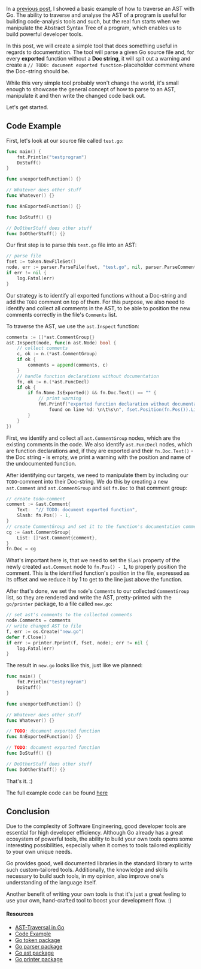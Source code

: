 In a [previous post](https://zupzup.org/go-ast-traversal/), I showed a basic example of how to traverse an AST with Go. The ability to traverse and analyse the AST of a program is useful for building code-analysis tools and such, but the real fun starts when we manipulate the Abstract Syntax Tree of a program, which enables us to build powerful developer tools.

In this post, we will create a simple tool that does something useful in regards to documentation. The tool will parse a given Go source file and, for every **exported** function without a **Doc string**, it will spit out a warning and create a `// TODO: document exported function`-placeholder comment where the Doc-string should be.

While this very simple tool probably won't change the world, it's small enough to showcase the general concept of how to parse to an AST, manipulate it and then write the changed code back out.

Let's get started.

## Code Example

First, let's look at our source file called `test.go`:

```go
func main() {
    fmt.Println("testprogram")
    DoStuff()
}

func unexportedFunction() {}

// Whatever does other stuff
func Whatever() {}

func AnExportedFunction() {}

func DoStuff() {}

// DoOtherStuff does other stuff
func DoOtherStuff() {}
```

Our first step is to parse this `test.go` file into an AST:

```go
// parse file
fset := token.NewFileSet()
node, err := parser.ParseFile(fset, "test.go", nil, parser.ParseComments)
if err != nil {
    log.Fatal(err)
}
```

Our strategy is to identify all exported functions without a Doc-string and add the `TODO` comment on top of them.
For this purpose, we also need to identify and collect all comments in the AST, to be able to position the new comments correctly in the file's `Comments` list.

To traverse the AST, we use the `ast.Inspect` function:

```go
comments := []*ast.CommentGroup{}
ast.Inspect(node, func(n ast.Node) bool {
    // collect comments
    c, ok := n.(*ast.CommentGroup)
    if ok {
        comments = append(comments, c)
    }
    // handle function declarations without documentation
    fn, ok := n.(*ast.FuncDecl)
    if ok {
        if fn.Name.IsExported() && fn.Doc.Text() == "" {
            // print warning
            fmt.Printf("exported function declaration without documentation
                found on line %d: \n\t%s\n", fset.Position(fn.Pos()).Line, fn.Name.Name)
        }
    }
})
```

First, we identify and collect all `ast.CommentGroup` nodes, which are the existing comments in the code.
We also identify `ast.FuncDecl` nodes, which are function declarations and, if they are exported and their `fn.Doc.Text()` - the Doc string - is empty, we print a warning with the position and name of the undocumented function.

After identifying our targets, we need to manipulate them by including our `TODO`-comment into their Doc-string. We do this by creating a new `ast.Comment` and `ast.CommentGroup` and set `fn.Doc` to that comment group:

```go
// create todo-comment
comment := &ast.Comment{
    Text:  "// TODO: document exported function",
    Slash: fn.Pos() - 1,
}
// create CommentGroup and set it to the function's documentation comment
cg := &ast.CommentGroup{
    List: []*ast.Comment{comment},
}
fn.Doc = cg
```

What's important here is, that we need to set the `Slash` property of the newly created `ast.Comment` node to `fn.Pos() - 1`, to properly position the comment. This is the identified function's position in the file, expressed as its offset and we reduce it by 1 to get to the line just above the function.

After that's done, we set the `node`'s `Comments` to our collected `CommentGroup` list, so they are rendered and write the AST, pretty-printed with the `go/printer` package, to a file called `new.go`:

```go
// set ast's comments to the collected comments
node.Comments = comments
// write changed AST to file
f, err := os.Create("new.go")
defer f.Close()
if err := printer.Fprint(f, fset, node); err != nil {
    log.Fatal(err)
}
```

The result in `new.go` looks like this, just like we planned:

```go
func main() {
    fmt.Println("testprogram")
    DoStuff()
}

func unexportedFunction() {}

// Whatever does other stuff
func Whatever() {}

// TODO: document exported function
func AnExportedFunction() {}

// TODO: document exported function
func DoStuff() {}

// DoOtherStuff does other stuff
func DoOtherStuff() {}
```

That's it. :)

The full example code can be found [here](https://github.com/zupzup/ast-manipulation-example)

## Conclusion

Due to the complexity of Software Engineering, good developer tools are essential for high developer efficiency. Although Go already has a great ecosystem of powerful tools, the ability to build your own tools opens some interesting possibilities, especially when it comes to tools tailored explicitly to your own unique needs.

Go provides good, well documented libraries in the standard library to write such custom-tailored tools. Additionally, the knowledge and skills necessary to build such tools, in my opinion, also improve one's understanding of the language itself.

Another benefit of writing your own tools is that it's just a great feeling to use your own, hand-crafted tool to boost your development flow. :)

#### Resources

* [AST-Traversal in Go](https://zupzup.org/go-ast-traversal/)
* [Code Example](https://github.com/zupzup/ast-manipulation-example)
* [Go token package](https://golang.org/pkg/go/token/)
* [Go parser package](https://golang.org/pkg/go/parser/)
* [Go ast package](https://golang.org/pkg/go/ast/)
* [Go printer package](https://golang.org/pkg/go/printer/)
